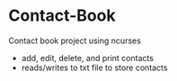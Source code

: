 # Contact-Book
Contact book project using ncurses

- add, edit, delete, and print contacts
- reads/writes to txt file to store contacts
